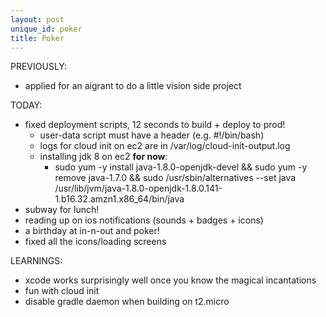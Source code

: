 ```yaml
---
layout: post
unique_id: poker
title: Poker
---
```


PREVIOUSLY:
* applied for an aigrant to do a little vision side project

TODAY:
* fixed deployment scripts, 12 seconds to build + deploy to prod!
  * user-data script must have a header (e.g. #!/bin/bash)
  * logs for cloud init on ec2 are in /var/log/cloud-init-output.log
  * installing jdk 8 on ec2 **for now**:
    * sudo yum -y install java-1.8.0-openjdk-devel && sudo yum -y remove java-1.7.0 && sudo /usr/sbin/alternatives --set java /usr/lib/jvm/java-1.8.0-openjdk-1.8.0.141-1.b16.32.amzn1.x86_64/bin/java
* subway for lunch!
* reading up on ios notifications (sounds + badges + icons)
* a birthday at in-n-out and poker!
* fixed all the icons/loading screens

LEARNINGS:
* xcode works surprisingly well once you know the magical incantations
* fun with cloud init
* disable gradle daemon when building on t2.micro
